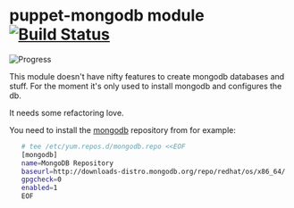 # puppet-mongodb module [![Build Status](https://travis-ci.org/visibilityspots/puppet-mongodb.svg?branch=master)](https://travis-ci.org/visibilityspots/puppet-mongodb)

![Progress](http://progressed.io/bar/45)

This module doesn't have nifty features to create mongodb databases and stuff. For the moment it's only used to install mongodb and configures the db.

It needs some refactoring love.

You need to install the [mongodb](http://downloads-distro.mongodb.org/repo/redhat/os/x86_64/) repository from for example:

```bash
   # tee /etc/yum.repos.d/mongodb.repo <<EOF
   [mongodb]
   name=MongoDB Repository
   baseurl=http://downloads-distro.mongodb.org/repo/redhat/os/x86_64/
   gpgcheck=0
   enabled=1
   EOF
```
